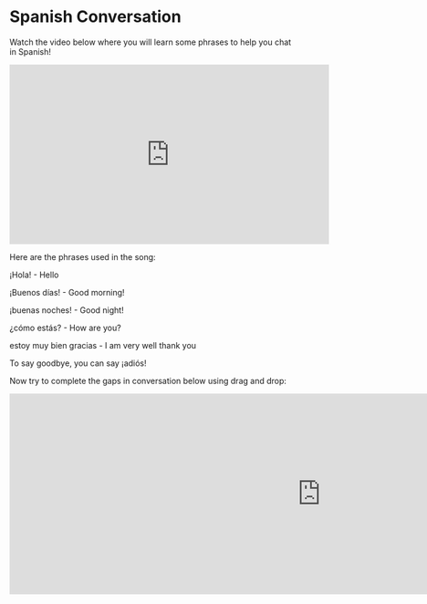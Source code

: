 <h1>Spanish Conversation </h1>
<p>Watch the video below where you will learn some phrases to help you chat in Spanish!</p>
<iframe width="560" height="315" src="https://www.youtube.com/embed/VUm8PVT0GX8" frameborder="0" allow="accelerometer; autoplay; clipboard-write; encrypted-media; gyroscope; picture-in-picture" allowfullscreen></iframe>
<p>Here are the phrases used in the song:</p>
<p>¡Hola! - Hello</p>
<p>¡Buenos días! - Good morning!</p>
<p>¡buenas noches! - Good night!</p>
<p>¿cómo estás? - How are you?</p>
<p>estoy muy bien gracias - I am very well thank you</p>

<p>To say goodbye, you can say ¡adiós!</p>

<p>Now try to complete the gaps in conversation below using drag and drop:</p>

<iframe src="https://h5p.org/h5p/embed/1096233" width="1090" height="352" frameborder="0" allowfullscreen="allowfullscreen" allow="geolocation *; microphone *; camera *; midi *; encrypted-media *"></iframe><script src="https://h5p.org/sites/all/modules/h5p/library/js/h5p-resizer.js" charset="UTF-8"></script>

